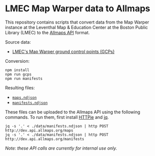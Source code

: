 # LMEC Map Warper data to Allmaps

This repository contains scripts that convert data from the Map Warper instance at the Leventhal Map & Education Center at the Boston Public Library (LMEC) to the [Allmaps API](https://github.com/allmaps/annotation/tree/develop) format.

Source data:

- [LMEC's Map Warper ground control points (GCPs)](./data/bpl-mapwarper_control-points-data_1639766994.json)

Conversion:

    npm install
    npm run gcps
    npm run manifests

Resulting files:

- [`maps.ndjson`](./data/maps.ndjson)
- [`manifests.ndjson`](./data/manifests.ndjson)

These files can be uploaded to the Allmaps API using the following commands. To run them, first install [HTTPie](https://httpie.io/cli) and [jq](https://stedolan.github.io/jq/).

    jq -s '.' < ./data/manifests.ndjson | http POST http://dev.api.allmaps.org/maps
    jq -s '.' < ./data/manifests.ndjson | http POST http://dev.api.allmaps.org/manifests

_Note: these API calls are currently for internal use only._
